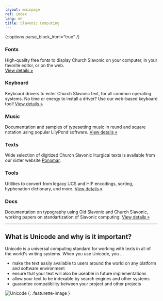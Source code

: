 ```yaml
---
layout: mainpage
ref: index
lang: en
title: Slavonic Computing
---
```

{::options parse_block_html="true" /}

<div class="row"><div class="col-md-4">

### Fonts

High-quality free fonts to display Church Slavonic on your computer, in your favorite editor, or on the web.    
[View details »](/fonts.html)

</div><div class="col-md-4">

### Keyboard

Keyboard drivers to enter Church Slavonic text, for all common operating systems. 
No time or energy to install a driver? Use our web-based keyboard tool!
[View details »](/keyboard.html)

</div><div class="col-md-4">

### Music

Documentation and samples of typesetting music in round and square notation using popular LilyPond software.
[View details »](/music.html)


</div></div>

<div class="row"><div class="col-md-4">

### Texts

Wide selection of digitized Church Slavonic liturgical texts is available from our sister
website [Ponomar](http://www.ponomar.net/cgi-bin/maktabah.cgi).

</div><div class="col-md-4">

### Tools

Utilities to convert from legacy UCS and HIP encodings, sorting, hyphenation dictionary, and more.
[View details »](/tools.html)

</div><div class="col-md-4">

### Docs

Documentation on typography using Old Slavonic and Church Slavonic, 
working papers on standartization of Slavonic computing.
[View details »](/dox.html)

</div></div>

<hr class="featurette-divider" />
<div class="row"><div class="col-md-9">
    
## What is Unicode and why is it important?

Unicode is a universal computing standard for working with texts in all of the world's 
writing systems. When you use Unicode, you ...

* make the text easily available to users around the world on any platform and software environment
* ensure that your text will also be useable in future implementations
* allow your text to be indexable by search engines and other systems
* guarantee compatibility between your project and other projects

</div><div class="col-md-3 hidden-sm-down">
  
![Unicode](https://upload.wikimedia.org/wikipedia/commons/a/ab/Unicode_logo.svg)
{: .featurette-image }

</div></div>

